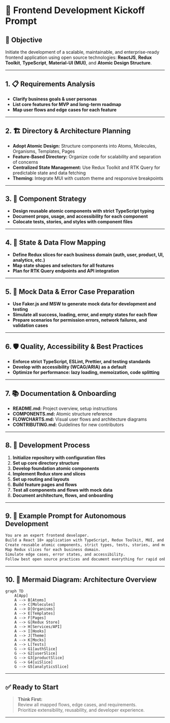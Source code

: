 # 🚀 Frontend Development Kickoff Prompt

## 🎯 Objective

Initiate the development of a scalable, maintainable, and enterprise-ready frontend application using open source technologies: **ReactJS**, **Redux Toolkit**, **TypeScript**, **Material-UI (MUI)**, and **Atomic Design Structure**.

---

## 1. 📋 Requirements Analysis

- **Clarify business goals & user personas**
- **List core features for MVP and long-term roadmap**
- **Map user flows and edge cases for each feature**

---

## 2. 🏗️ Directory & Architecture Planning

- **Adopt Atomic Design:** Structure components into Atoms, Molecules, Organisms, Templates, Pages
- **Feature-Based Directory:** Organize code for scalability and separation of concerns
- **Centralized State Management:** Use Redux Toolkit and RTK Query for predictable state and data fetching
- **Theming:** Integrate MUI with custom theme and responsive breakpoints

---

## 3. 🧩 Component Strategy

- **Design reusable atomic components with strict TypeScript typing**
- **Document props, usage, and accessibility for each component**
- **Colocate tests, stories, and styles with component files**

---

## 4. 🏪 State & Data Flow Mapping

- **Define Redux slices for each business domain (auth, user, product, UI, analytics, etc.)**
- **Map state shapes and selectors for all features**
- **Plan for RTK Query endpoints and API integration**

---

## 5. 🎲 Mock Data & Error Case Preparation

- **Use Faker.js and MSW to generate mock data for development and testing**
- **Simulate all success, loading, error, and empty states for each flow**
- **Prepare scenarios for permission errors, network failures, and validation cases**

---

## 6. 🛡️ Quality, Accessibility & Best Practices

- **Enforce strict TypeScript, ESLint, Prettier, and testing standards**
- **Develop with accessibility (WCAG/ARIA) as a default**
- **Optimize for performance: lazy loading, memoization, code splitting**

---

## 7. 📚 Documentation & Onboarding

- **README.md:** Project overview, setup instructions
- **COMPONENTS.md:** Atomic structure reference
- **FLOWCHARTS.md:** Visual user flows and architecture diagrams
- **CONTRIBUTING.md:** Guidelines for new contributors

---

## 8. 🚦 Development Process

1. **Initialize repository with configuration files**
2. **Set up core directory structure**
3. **Develop foundation atomic components**
4. **Implement Redux store and slices**
5. **Set up routing and layouts**
6. **Build feature pages and flows**
7. **Test all components and flows with mock data**
8. **Document architecture, flows, and onboarding**

---

## 9. 📝 Example Prompt for Autonomous Development

```markdown
You are an expert frontend developer.  
Build a React 18+ application with TypeScript, Redux Toolkit, MUI, and Atomic Design structure.  
Create reusable atomic components, strict types, tests, stories, and mock data for all features and flows.  
Map Redux slices for each business domain.  
Simulate edge cases, error states, and accessibility.  
Follow best open source practices and document everything for rapid onboarding.
```

---

## 10. 📐 Mermaid Diagram: Architecture Overview

```mermaid
graph TD
    A[App]
    A --> B[Atoms]
    A --> C[Molecules]
    A --> D[Organisms]
    A --> E[Templates]
    A --> F[Pages]
    A --> G[Redux Store]
    A --> H[Services/API]
    A --> I[Hooks]
    A --> J[Theme]
    A --> K[Mocks]
    A --> L[Tests]
    G --> G1[authSlice]
    G --> G2[userSlice]
    G --> G3[productSlice]
    G --> G4[uiSlice]
    G --> G5[analyticsSlice]
```

---

## ✅ Ready to Start

> **Think First:**  
> Review all mapped flows, edge cases, and requirements.  
> Prioritize extensibility, reusability, and developer experience.

---